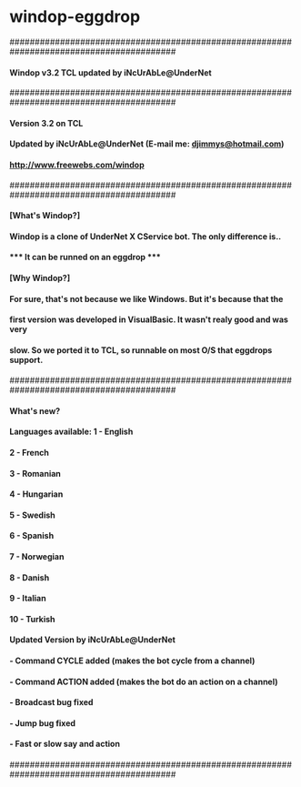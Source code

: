 # windop-eggdrop
#########################################################################################
####                 Windop v3.2 TCL updated by iNcUrAbLe@UnderNet                   ####
#########################################################################################
####                              Version 3.2 on TCL                                 ####
####            Updated by iNcUrAbLe@UnderNet (E-mail me: djimmys@hotmail.com)       ####
####                        http://www.freewebs.com/windop                           ####
#########################################################################################
####                                                                                 ####
#### [What's Windop?]                                                                ####
####                                                                                 ####
#### Windop is a clone of UnderNet X CService bot. The only difference is..          ####
####                                                                                 ####
####               *** It can be runned on an eggdrop ***                            ####
####                                                                                 ####
#### [Why Windop?]                                                                   ####
####                                                                                 ####
#### For sure, that's not because we like Windows. But it's because that the         ####
#### first version was developed in VisualBasic. It wasn't realy good and was very   ####
#### slow. So we ported it to TCL, so runnable on most O/S that eggdrops support.    ####
####                                                                                 ####
#########################################################################################
####                                                                                 ####
#### What's new?                                                                     ####
####                                                                                 ####
#### Languages available:    1 - English                                             ####
####                         2 - French                                              ####
####                         3 - Romanian                                            ####
####                         4 - Hungarian                                           ####
####                         5 - Swedish                                             ####
####                         6 - Spanish                                             ####
####                         7 - Norwegian                                           ####
####                         8 - Danish                                              ####
####                         9 - Italian                                             ####
####                        10 - Turkish                                             ####
####                                                                                 ####
#### Updated Version by iNcUrAbLe@UnderNet                                           ####
####                                                                                 ####
####    - Command CYCLE added (makes the bot cycle from a channel)                   ####
####    - Command ACTION added (makes the bot do an action on a channel)             ####
####    - Broadcast bug fixed                                                        ####
####    - Jump bug fixed                                                             ####
####    - Fast or slow say and action                                                ####
####                                                                                 ####
#########################################################################################
